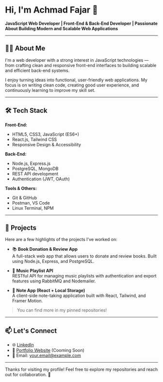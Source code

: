 # Hi, I'm Achmad Fajar 👋  
**JavaScript Web Developer | Front-End & Back-End Developer | Passionate About Building Modern and Scalable Web Applications**

---

## 👨‍💻 About Me

I'm a web developer with a strong interest in JavaScript technologies — from crafting clean and responsive front-end interfaces to building scalable and efficient back-end systems.

I enjoy turning ideas into functional, user-friendly web applications. My focus is on writing clean code, creating good user experience, and continuously learning to improve my skill set.

---

## 🛠️ Tech Stack

**Front-End:**
- HTML5, CSS3, JavaScript (ES6+)
- React.js, Tailwind CSS
- Responsive Design & Accessibility

**Back-End:**
- Node.js, Express.js
- PostgreSQL, MongoDB
- REST API development
- Authentication (JWT, OAuth)

**Tools & Others:**
- Git & GitHub
- Postman, VS Code
- Linux Terminal, NPM

---

## 📌 Projects

Here are a few highlights of the projects I've worked on:

- 📚 **Book Donation & Review App**  
  A full-stack web app that allows users to donate and review books. Built using Node.js, Express, and PostgreSQL.

- 🎵 **Music Playlist API**  
  RESTful API for managing music playlists with authentication and export features using RabbitMQ and Nodemailer.

- 📝 **Note App (React + Local Storage)**  
  A client-side note-taking application built with React, Tailwind, and Framer Motion.

> You can find more in my pinned repositories!

---

## 📫 Let's Connect

- 🌐 [LinkedIn](https://www.linkedin.com/in/achmad-fajar-28b00335a/)  
- 💼 [Portfolio Website](https://yourportfolio.com) (Cooming Soon)  
- 📧 Email: your.email@example.com

---

Thanks for visiting my profile! Feel free to explore my repositories and reach out for collaboration. 🚀
